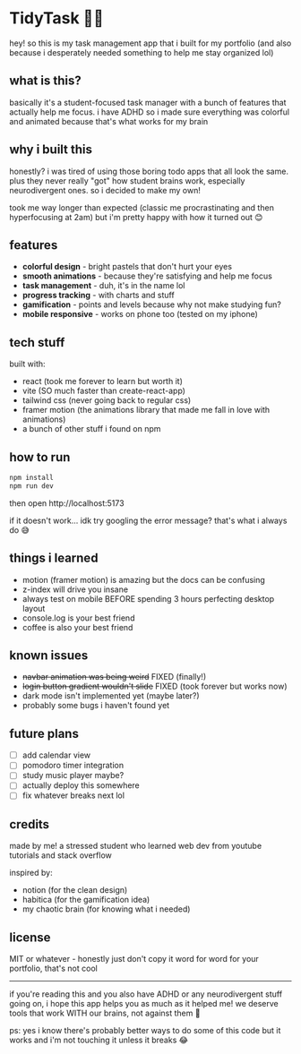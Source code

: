 # TidyTask 📝✨

hey! so this is my task management app that i built for my portfolio (and also because i desperately needed something to help me stay organized lol)

## what is this?

basically it's a student-focused task manager with a bunch of features that actually help me focus. i have ADHD so i made sure everything was colorful and animated because that's what works for my brain

## why i built this

honestly? i was tired of using those boring todo apps that all look the same. plus they never really "got" how student brains work, especially neurodivergent ones. so i decided to make my own!

took me way longer than expected (classic me procrastinating and then hyperfocusing at 2am) but i'm pretty happy with how it turned out 😊

## features

- **colorful design** - bright pastels that don't hurt your eyes
- **smooth animations** - because they're satisfying and help me focus
- **task management** - duh, it's in the name lol
- **progress tracking** - with charts and stuff
- **gamification** - points and levels because why not make studying fun?
- **mobile responsive** - works on phone too (tested on my iphone)

## tech stuff

built with:
- react (took me forever to learn but worth it)
- vite (SO much faster than create-react-app)
- tailwind css (never going back to regular css)
- framer motion (the animations library that made me fall in love with animations)
- a bunch of other stuff i found on npm

## how to run

```bash
npm install
npm run dev
```

then open http://localhost:5173

if it doesn't work... idk try googling the error message? that's what i always do 😅

## things i learned

- motion (framer motion) is amazing but the docs can be confusing
- z-index will drive you insane
- always test on mobile BEFORE spending 3 hours perfecting desktop layout
- console.log is your best friend
- coffee is also your best friend

## known issues

- ~~navbar animation was being weird~~ FIXED (finally!)
- ~~login button gradient wouldn't slide~~ FIXED (took forever but works now)
- dark mode isn't implemented yet (maybe later?)
- probably some bugs i haven't found yet

## future plans

- [ ] add calendar view
- [ ] pomodoro timer integration
- [ ] study music player maybe?
- [ ] actually deploy this somewhere
- [ ] fix whatever breaks next lol

## credits

made by me! a stressed student who learned web dev from youtube tutorials and stack overflow

inspired by:
- notion (for the clean design)
- habitica (for the gamification idea)
- my chaotic brain (for knowing what i needed)

## license

MIT or whatever - honestly just don't copy it word for word for your portfolio, that's not cool

---

if you're reading this and you also have ADHD or any neurodivergent stuff going on, i hope this app helps you as much as it helped me! we deserve tools that work WITH our brains, not against them 💜

ps: yes i know there's probably better ways to do some of this code but it works and i'm not touching it unless it breaks 😂
